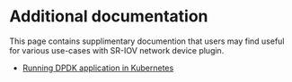 # Additional documentation
This page contains supplimentary documention that users may find useful for various use-cases with SR-IOV network device plugin.

* [Running DPDK application in Kubernetes](dpdk/)